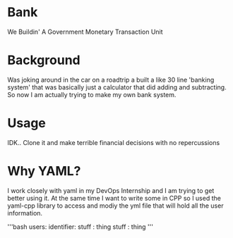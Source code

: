# Bank
We Buildin' A Government Monetary Transaction Unit

# Background
Was joking around in the car on a roadtrip a built a like 30 line 'banking system' that was
basically just a calculator that did adding and subtracting. So now I am actually
trying to make my own bank system. 

# Usage
IDK.. Clone it and make terrible financial decisions with no repercussions

# Why YAML?
I work closely with yaml in my DevOps Internship and I am trying to get better 
using it. At the same time I want to write some in CPP so I used the yaml-cpp
library to access and modiy the yml file that will hold all the user information.

'''bash
users:
  identifier:
    stuff : thing
    stuff : thing
'''
